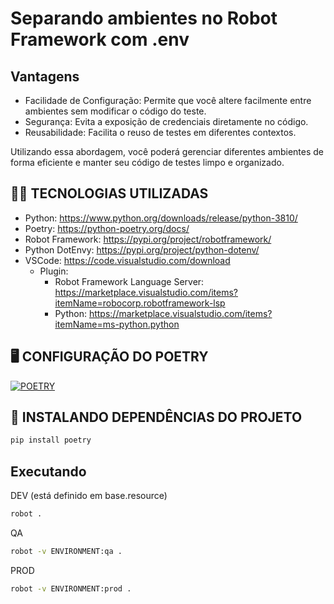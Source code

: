 # Separando ambientes no Robot Framework com .env

## Vantagens

- Facilidade de Configuração: Permite que você altere facilmente entre ambientes sem modificar o código do teste.
- Segurança: Evita a exposição de credenciais diretamente no código.
- Reusabilidade: Facilita o reuso de testes em diferentes contextos.

Utilizando essa abordagem, você poderá gerenciar diferentes ambientes de forma eficiente e manter seu código de testes limpo e organizado.

## 👨‍💻 TECNOLOGIAS UTILIZADAS

- Python: https://www.python.org/downloads/release/python-3810/
- Poetry: https://python-poetry.org/docs/
- Robot Framework: https://pypi.org/project/robotframework/
- Python DotEnvy: https://pypi.org/project/python-dotenv/
- VSCode: https://code.visualstudio.com/download
    - Plugin:
        - Robot Framework Language Server: https://marketplace.visualstudio.com/items?itemName=robocorp.robotframework-lsp
        - Python: https://marketplace.visualstudio.com/items?itemName=ms-python.python


## 🖥️ CONFIGURAÇÃO DO POETRY

[![POETRY](https://img.youtube.com/vi/1z4JDp-Ky9g/0.jpg)](https://www.youtube.com/watch?v=1z4JDp-Ky9g)


## 🦾 INSTALANDO DEPENDÊNCIAS DO PROJETO

``` bash
pip install poetry 
```

## Executando

DEV (está definido em base.resource)

``` bash
robot .
``` 

QA

``` bash
robot -v ENVIRONMENT:qa .
```


PROD

``` bash
robot -v ENVIRONMENT:prod .
``` 